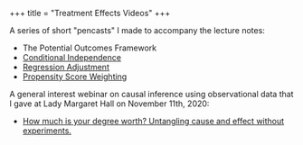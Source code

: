 +++
title = "Treatment Effects Videos"
+++

A series of short "pencasts" I made to accompany the lecture notes:

* The Potential Outcomes Framework
* [Conditional Independence](https://expl.ai/LXPVDDN)
* [Regression Adjustment](https://expl.ai/BJWTFKG)
* [Propensity Score Weighting](https://expl.ai/BASRRGX)

A general interest webinar on causal inference using observational data that I gave at Lady Margaret Hall on November 11th, 2020:
* [How much is your degree worth? Untangling cause and effect without experiments.](https://youtu.be/NeAkMcgdWxA)


